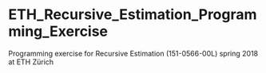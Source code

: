 # ETH_Recursive_Estimation_Programming_Exercise
Programming exercise for Recursive Estimation (151-0566-00L) spring 2018 at ETH Zürich
